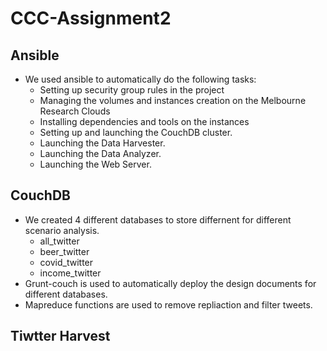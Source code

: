 # CCC-Assignment2
## Ansible
- We used ansible to automatically do the following tasks:
  - Setting up security group rules in the project
  - Managing the volumes and instances creation on the Melbourne Research Clouds
  - Installing dependencies and tools on the instances
  - Setting up and launching the CouchDB cluster.
  - Launching the Data Harvester.
  - Launching the Data Analyzer.
  - Launching the Web Server.

## CouchDB
- We created 4 different databases to store differnent for different scenario analysis.
  - all_twitter
  - beer_twitter
  - covid_twitter
  - income_twitter 
 - Grunt-couch is used to automatically deploy the design documents for different databases.
 - Mapreduce functions are used to remove repliaction and filter tweets.

## Tiwtter Harvest

## 
